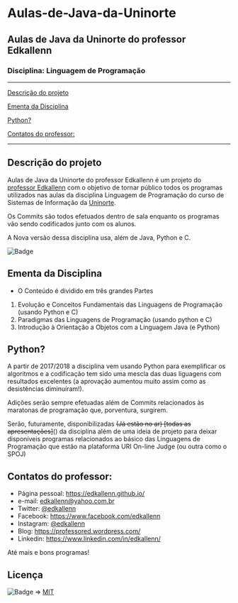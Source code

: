 # Aulas-de-Java-da-Uninorte
## Aulas de Java da Uninorte do professor Edkallenn
### Disciplina: Linguagem de Programação
---

[Descrição do projeto](#Descricao-do-projeto)

[Ementa da Disciplina](#Ementa-da-Disciplina)

[Python?](#Python)

[Contatos do professor:](#Contatos-do-professor)

---

## Descrição do projeto
Aulas de Java da Uninorte do professor Edkallenn é um projeto do [professor Edkallenn](https://edkallenn.github.io/) com o objetivo de tornar público todos os programas utilizados nas aulas da disciplina Linguagem de Programação do curso de Sistemas de Informação da [Uninorte](https://www.uninorteac.edu.br/).

Os Commits são todos efetuados dentro de sala enquanto os programas vão sendo codificados junto com os alunos.

A Nova versão dessa disciplina usa, além de Java, Python e C.

![Badge](https://img.shields.io/badge/Prof-Ed-%237159c1?style=for-the-badge&logo=ghost)

## Ementa da Disciplina

- O Conteúdo é dividido em três grandes Partes
1.	Evolução e Conceitos Fundamentais das Linguagens de Programação (usando Python e C)
2.	Paradigmas das Linguagens de Programação (usando python e C)
3.	Introdução à Orientação a Objetos com a Linguagem Java (e Python)

## Python?

A partir de 2017/2018 a disciplina vem usando Python para exemplificar os algoritmos e a codificação tem sido uma mescla das duas liguagens com resultados excelentes (a aprovação aumentou muito assim como as desistências diminuíram!).

Adições serão sempre efetuadas além de Commits relacionados às maratonas de programação que, porventura, surgirem.

Serão, futuramente, disponibilizadas ~~(Já estão no ar) [todas as apresentações]~~() da disciplina além de uma ideia de projeto para deixar disponíveis programas relacionados ao básico das Linguagens de Programação que estão na plataforma URI On-line Judge (ou outra como o SPOJ)

## Contatos do professor: 

- Página pessoal: <https://edkallenn.github.io/>
- e-mail: [edkallenn@yahoo.com.br](mailto:edkallenn@yahoo.com.br)
- Twitter: [@edkallenn](https://twitter.com/edkallenn)
- Facebook: <https://www.facebook.com/edkallenn>
- Instagram: [@edkallenn](https://www.instagram.com/edkallenn/)
- Blog: <https://professored.wordpress.com/>
- Linkedin: <https://www.linkedin.com/in/edkallenn/>

Até mais e bons programas!

## Licença
![Badge](https://img.shields.io/badge/Licença-MIT-%237159c1?style=for-the-badge&logo=ghost)
=> [MIT](https://github.com/ed1rac/Aulas-de-Java-da-Uninorte/blob/master/LICENSE)

